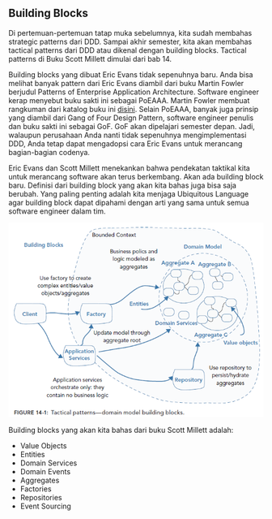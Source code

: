 ## Building Blocks

Di pertemuan-pertemuan tatap muka sebelumnya, kita sudah membahas strategic patterns dari DDD. Sampai akhir semester, kita akan membahas tactical patterns dari DDD atau dikenal dengan building blocks. Tactical patterns di Buku Scott Millett dimulai dari bab 14.

Building blocks yang dibuat Eric Evans tidak sepenuhnya baru. Anda bisa melihat banyak pattern dari Eric Evans diambil dari buku Martin Fowler berjudul Patterns of Enterprise Application Architecture. Software engineer kerap menyebut buku sakti ini sebagai PoEAAA. Martin Fowler membuat rangkuman dari katalog buku ini [disini](https://www.martinfowler.com/eaaCatalog/). Selain PoEAAA, banyak juga prinsip yang diambil dari Gang of Four Design Pattern, software engineer penulis dan buku sakti ini sebagai GoF. GoF akan dipelajari semester depan. Jadi, walaupun perusahaan Anda nanti tidak sepenuhnya mengimplementasi DDD, Anda tetap dapat mengadopsi cara Eric Evans untuk merancang bagian-bagian codenya.

Eric Evans dan Scott Millett menekankan bahwa pendekatan taktikal kita untuk merancang software akan terus berkembang. Akan ada building block baru. Definisi dari building block yang akan kita bahas juga bisa saja berubah. Yang paling penting adalah kita menjaga Ubiquitous Language agar building block dapat dipahami dengan arti yang sama untuk semua software engineer dalam tim.

![Building blocks](img/building_blocks.png)

Building blocks yang akan kita bahas dari buku Scott Millett adalah:

- Value Objects
- Entities
- Domain Services
- Domain Events
- Aggregates
- Factories
- Repositories
- Event Sourcing